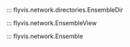 ::: flyvis.network.directories.EnsembleDir

::: flyvis.network.EnsembleView

::: flyvis.network.Ensemble
